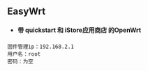 ## EasyWrt

* #### 带 quickstart 和 iStore应用商店 的OpenWrt

```
固件管理ip：192.168.2.1  
用户名：root
密码：为空
```

